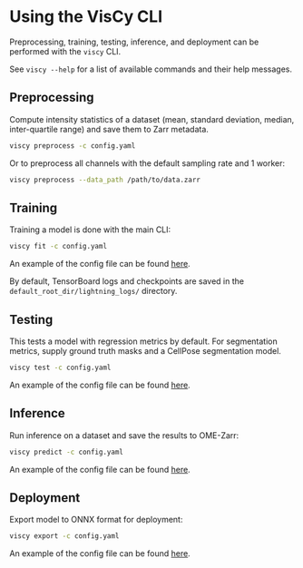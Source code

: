 # Using the VisCy CLI

Preprocessing, training, testing, inference, and deployment
can be performed with the `viscy` CLI.

See `viscy --help` for a list of available commands and their help messages.

## Preprocessing

Compute intensity statistics of a dataset
(mean, standard deviation, median, inter-quartile range)
and save them to Zarr metadata.

```sh
viscy preprocess -c config.yaml
```

Or to preprocess all channels with the default sampling rate and 1 worker:

```sh
viscy preprocess --data_path /path/to/data.zarr
```

## Training

Training a model is done with the main CLI:

```sh
viscy fit -c config.yaml
```

An example of the config file can be found [here](../examples/configs/fit_example.yml).

By default, TensorBoard logs and checkpoints are saved
in the `default_root_dir/lightning_logs/` directory.

## Testing

This tests a model with regression metrics by default.
For segmentation metrics,
supply ground truth masks and a CellPose segmentation model.

```sh
viscy test -c config.yaml
```

An example of the config file can be found [here](../examples/configs/test_example.yml).

## Inference

Run inference on a dataset and save the results to OME-Zarr:

```sh
viscy predict -c config.yaml
```

An example of the config file can be found [here](../examples/configs/predict_example.yml).

## Deployment

Export model to ONNX format for deployment:

```sh
viscy export -c config.yaml
```

An example of the config file can be found [here](../examples/configs/export_example.yml).
